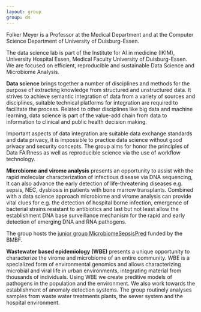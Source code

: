 ```yaml
---
layout: group
group: ds
---
```

Folker Meyer is a Professor at the Medical Department and at the Computer Science Department of University of Duisburg-Essen.


The data science lab is part of the Institute for AI in medicine (IKIM), University Hospital Essen, Medical Faculty University of Duisburg-Essen. We are focused on efficient, reproducible and sustainable Data Science and Microbiome Analysis.

__Data science__ brings together a number of disciplines and methods for the purpose of extracting knowledge from structured and unstructured data. It strives to achieve semantic integration of data from a variety of sources and disciplines, suitable technical platforms for integration are required to facilitate the process. Related to other disciplines like big data and machine learning, data science is part of the value-add chain from data to information to clinical and public health decision making.

Important aspects of data integration are suitable data exchange standards and data privacy, it is impossible to practice data science without good privacy and security concepts.  The group aims for honor the principles of Data FAIRness as well as reproducible science via the use of workflow technology.

__Microbiome and virome analysis__ presents an opportunity to assist with the rapid molecular characterization of infectious disease via DNA sequencing, It can also advance the early detection of life-threatening diseases e.g. sepsis, NEC, dysbiosis in patients with bone marrow transplants. Combined with a data science approach microbiome and virome analysis can provide vital clues for e.g. the detection of hospital borne infection, emergence of bacterial strains resistant to antibiotics and last but not least allow the establishment DNA base surveillance mechanism for the rapid and early detection of emerging DNA and RNA pathogens. 

The group hosts the [junior group MicrobiomeSepsisPred](./groups/dss) funded by the BMBF.

__Wastewater based epidemiology (WBE)__ presents a unique opportunity to characterize the virome and microbiome of an entire community. WBE is a specialized form of environmental genomics and allows characterizing microbial and viral life in urban environments, integrating material from thousands of individuals. Using WBE we create preditive models of pathogens in the population and the environment.  We also work towards the establishment of anomaly detection systems. The group routinely analyses samples from waste water treatments plants, the sewer system and the hospital environment.
